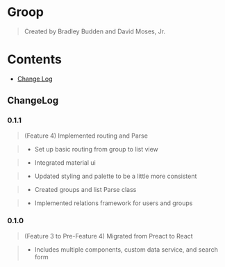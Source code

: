 
# Groop

> Created by Bradley Budden and David Moses, Jr.

  

# Contents

- [Change Log](#change-log)

  

## ChangeLog

### 0.1.1

> (Feature 4) Implemented routing and Parse

> - Set up basic routing from group to list view

> - Integrated material ui

> - Updated styling and palette to be a little more consistent

> - Created groups and list Parse class

> - Implemented relations framework for users and groups

### 0.1.0

> (Feature 3 to Pre-Feature 4) Migrated from Preact to React

> - Includes multiple components, custom data service, and search form